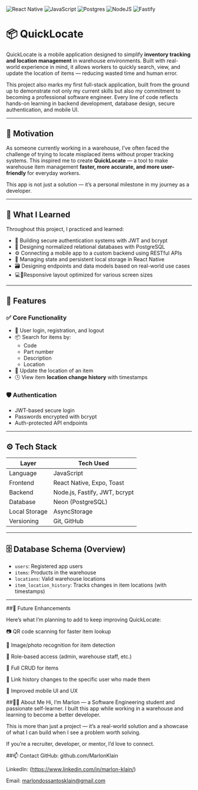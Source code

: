 ![React Native](https://img.shields.io/badge/React_Native-20232A?style=for-the-badge&logo=react&logoColor=61DAFB)
![JavaScript](https://img.shields.io/badge/JavaScript-F7DF1E?style=for-the-badge&logo=javascript&logoColor=black)
![Postgres](https://img.shields.io/badge/postgres-%23316192.svg?style=for-the-badge&logo=postgresql&logoColor=white)
![NodeJS](https://img.shields.io/badge/node.js-6DA55F?style=for-the-badge&logo=node.js&logoColor=white)
![Fastify](https://img.shields.io/badge/fastify-%23000000.svg?style=for-the-badge&logo=fastify&logoColor=white)

# 📦 QuickLocate

QuickLocate is a mobile application designed to simplify **inventory tracking and location management** in warehouse environments. Built with real-world experience in mind, it allows workers to quickly search, view, and update the location of items — reducing wasted time and human error.

This project also marks my first full-stack application, built from the ground up to demonstrate not only my current skills but also my commitment to becoming a professional software engineer. Every line of code reflects hands-on learning in backend development, database design, secure authentication, and mobile UI.

---

## 🎯 Motivation

As someone currently working in a warehouse, I’ve often faced the challenge of trying to locate misplaced items without proper tracking systems. This inspired me to create **QuickLocate** — a tool to make warehouse item management **faster, more accurate, and more user-friendly** for everyday workers.

This app is not just a solution — it’s a personal milestone in my journey as a developer.

---

## 🧠 What I Learned

Throughout this project, I practiced and learned:

- 🔐 Building secure authentication systems with JWT and bcrypt
- 🧩 Designing normalized relational databases with PostgreSQL
- ⚙️ Connecting a mobile app to a custom backend using RESTful APIs
- 📱 Managing state and persistent local storage in React Native
- 🗃️ Designing endpoints and data models based on real-world use cases
- 💻📱Responsive layout optimized for various screen sizes

---

## 🚀 Features

### ✅ Core Functionality

- 🔐 User login, registration, and logout
- 📦 Search for items by:
  - Code
  - Part number
  - Description
  - Location
- 📍 Update the location of an item
- 🕓 View item **location change history** with timestamps

### 🛡️ Authentication

- JWT-based secure login
- Passwords encrypted with bcrypt
- Auth-protected API endpoints

---

## ⚙️ Tech Stack

| Layer        | Tech Used                          |
|--------------|------------------------------------|
| Language     | JavaScript                         |
| Frontend     | React Native, Expo, Toast          |
| Backend      | Node.js, Fastify, JWT, bcrypt      |
| Database     | Neon (PostgreSQL)                  |
| Local Storage| AsyncStorage                       |
| Versioning   | Git, GitHub                        |

---

## 🗄️ Database Schema (Overview)

- `users`: Registered app users
- `items`: Products in the warehouse
- `locations`: Valid warehouse locations
- `item_location_history`: Tracks changes in item locations (with timestamps)

---

##🔮 Future Enhancements

Here’s what I’m planning to add to keep improving QuickLocate:

📷 QR code scanning for faster item lookup

🧠 Image/photo recognition for item detection

👥 Role-based access (admin, warehouse staff, etc.)

📝 Full CRUD for items

👤 Link history changes to the specific user who made them

💅 Improved mobile UI and UX

##🙋‍♂️ About Me
Hi, I’m Marlon — a Software Engineering student and passionate self-learner. I built this app while working in a warehouse and learning to become a better developer.

This is more than just a project — it’s a real-world solution and a showcase of what I can build when I see a problem worth solving.

If you’re a recruiter, developer, or mentor, I’d love to connect.

##📫 Contact
GitHub: github.com/MarlonKlain

LinkedIn: (https://www.linkedin.com/in/marlon-klain/)

Email: marlondossantosklain@gmail.com


